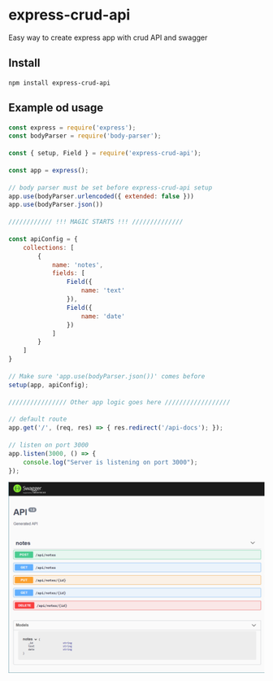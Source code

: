 # express-crud-api
Easy way to create express app with crud API and swagger

## Install

```
npm install express-crud-api
```

## Example od usage

```javascript
const express = require('express');
const bodyParser = require('body-parser');

const { setup, Field } = require('express-crud-api');

const app = express();

// body parser must be set before express-crud-api setup
app.use(bodyParser.urlencoded({ extended: false }))
app.use(bodyParser.json())

//////////// !!! MAGIC STARTS !!! //////////////

const apiConfig = {
    collections: [
        {
            name: 'notes',
            fields: [
                Field({
                    name: 'text'
                }),
                Field({
                    name: 'date'
                })
            ]
        }
    ]
}

// Make sure 'app.use(bodyParser.json())' comes before
setup(app, apiConfig);

//////////////// Other app logic goes here //////////////////

// default route
app.get('/', (req, res) => { res.redirect('/api-docs'); });

// listen on port 3000
app.listen(3000, () => {
    console.log("Server is listening on port 3000");
});

```

![Screenshot 1](https://github.com/Oleg-Imanilov/express-crud-api/blob/master/docs/screen-1.png?raw=true)
